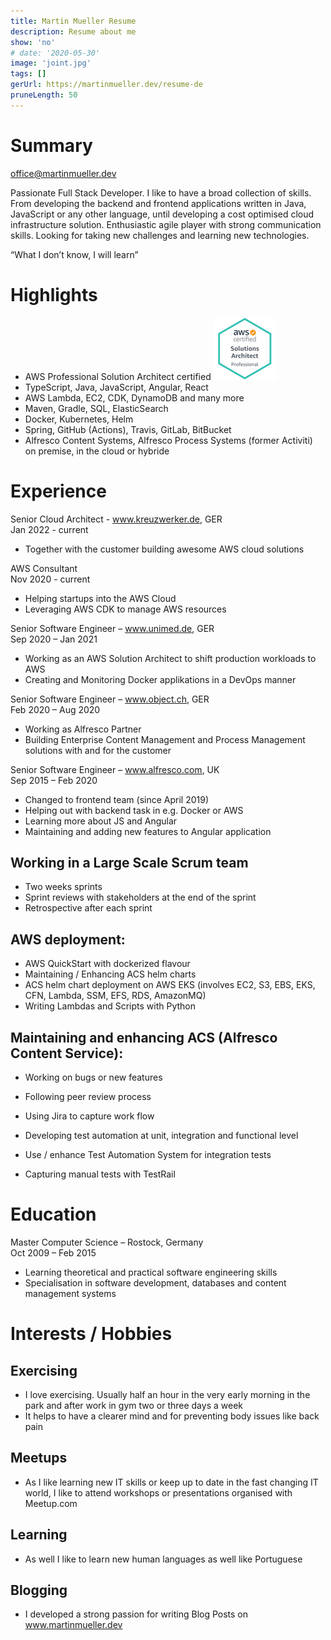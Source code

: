 ```yaml
---
title: Martin Mueller Resume
description: Resume about me
show: 'no'
# date: '2020-05-30'
image: 'joint.jpg'
tags: []
gerUrl: https://martinmueller.dev/resume-de
pruneLength: 50
---
```


# Summary
office@martinmueller.dev

Passionate Full Stack Developer. I like to have a broad collection of skills. From developing the backend and frontend applications written in Java, JavaScript or any other language, until developing a cost optimised cloud infrastructure solution. Enthusiastic agile player with strong communication skills. Looking for taking new challenges and learning new technologies.

“What I don’t know, I will learn”

# Highlights
* AWS Professional Solution Architect certified [![pic](https://raw.githubusercontent.com/mmuller88/mmblog/master/content/resume/cert.png)](https://martinmueller.dev/aws-cert)
* TypeScript, Java, JavaScript, Angular, React
* AWS Lambda, EC2, CDK, DynamoDB and many more
* Maven, Gradle, SQL, ElasticSearch
* Docker, Kubernetes, Helm
* Spring, GitHub (Actions), Travis, GitLab, BitBucket
* Alfresco Content Systems, Alfresco Process Systems (former Activiti) on premise, in the cloud or hybride

# Experience
Senior Cloud Architect - www.kreuzwerker.de, GER \
Jan 2022 - current
* Together with the customer building awesome AWS cloud solutions

AWS Consultant \
Nov 2020 - current
* Helping startups into the AWS Cloud
* Leveraging AWS CDK to manage AWS resources

Senior Software Engineer – www.unimed.de, GER \
Sep 2020 – Jan 2021
* Working as an AWS Solution Architect to shift production workloads to AWS
* Creating and Monitoring Docker applikations in a DevOps manner

Senior Software Engineer – www.object.ch, GER \
Feb 2020 – Aug 2020
* Working as Alfresco Partner
* Building Enterprise Content Management and Process Management solutions with and for the customer

Senior Software Engineer – www.alfresco.com, UK \
Sep 2015 – Feb 2020
* Changed to frontend team (since April 2019)
* Helping out with backend task in e.g. Docker or AWS
* Learning more about JS and Angular
*	Maintaining and adding new features to Angular application

## Working in a Large Scale Scrum team 
*	Two weeks sprints
*	Sprint reviews with stakeholders at the end of the sprint
*	Retrospective after each sprint

## AWS deployment:
*	AWS QuickStart with dockerized flavour
*	Maintaining / Enhancing ACS helm charts
*	ACS helm chart deployment on AWS EKS (involves EC2, S3, EBS, EKS, CFN, Lambda, SSM, EFS, RDS, AmazonMQ)
*	Writing Lambdas and Scripts with Python

##	Maintaining and enhancing ACS (Alfresco Content Service):
*	Working on bugs or new features 
*	Following peer review process
*	Using Jira to capture work flow

*	Developing test automation at unit, integration and functional level
*	Use / enhance Test Automation System for integration tests
*	Capturing manual tests with TestRail

# Education
Master Computer Science – Rostock, Germany \
Oct 2009 – Feb 2015
* Learning theoretical and practical software engineering skills
* Specialisation in software development, databases and content management systems

# Interests / Hobbies
## Exercising
* I love exercising. Usually half an hour in the very early morning in the park and after work in gym two or three days a week
* It helps to have a clearer mind and for preventing body issues like back pain

## Meetups
* As I like learning new IT skills or keep up to date in the fast changing IT world, I like to attend workshops or presentations organised with Meetup.com

## Learning
* As well I like to learn new human languages as well like Portuguese

## Blogging
* I developed a strong passion for writing Blog Posts on www.martinmueller.dev